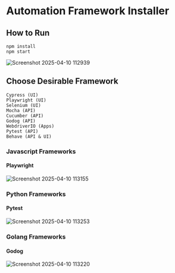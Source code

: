 # Automation Framework Installer

## How to Run
```
npm install
npm start
```
![Screenshot 2025-04-10 112939](https://github.com/user-attachments/assets/2734df0c-750d-4467-a5fd-1f60467bd49f)

## Choose Desirable Framework
```
Cypress (UI)
Playwright (UI)
Selenium (UI)
Mocha (API)
Cucumber (API)
Godog (API)
WebdriverIO (Apps)
Pytest (API)
Behave (API & UI)
```
### Javascript Frameworks
#### Playwright
![Screenshot 2025-04-10 113155](https://github.com/user-attachments/assets/aa40cbf2-a183-4107-b8d7-242cb7833950)

### Python Frameworks
#### Pytest
![Screenshot 2025-04-10 113253](https://github.com/user-attachments/assets/52c21077-16cf-440d-8647-38cc3bf9cf9d)

### Golang Frameworks
#### Godog
![Screenshot 2025-04-10 113220](https://github.com/user-attachments/assets/b611e530-e0f7-4dc9-8377-5dc5074f1f5b)
